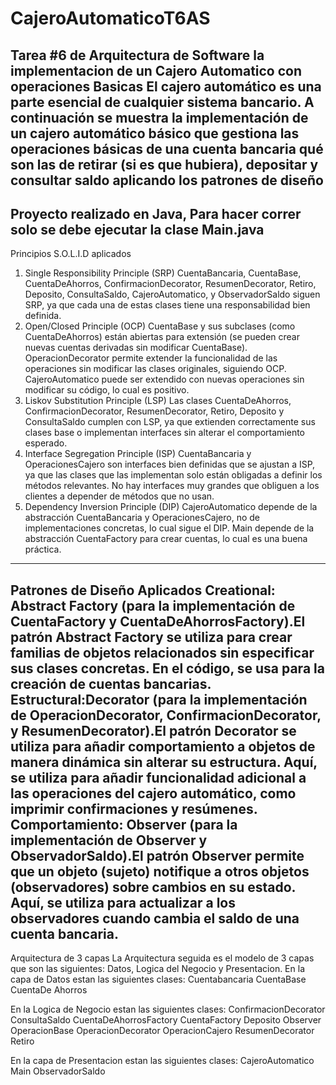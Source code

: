 # CajeroAutomaticoT6AS
Tarea #6 de Arquitectura de Software la implementacion de un Cajero Automatico con operaciones Basicas
El cajero automático es una parte esencial de cualquier sistema bancario. A continuación se muestra la implementación de un cajero automático básico que gestiona las operaciones básicas de una cuenta bancaria qué son las de retirar (si es que hubiera), depositar y consultar saldo aplicando los patrones de diseño 
--------------------------------------------------------------------------------------------------------------------------------------
Proyecto realizado en Java, Para hacer correr solo se debe ejecutar la clase Main.java
--------------------------------------------------------------------------------------------------------------------------------------
Principios S.O.L.I.D aplicados
1. Single Responsibility Principle (SRP)
CuentaBancaria, CuentaBase,	  CuentaDeAhorros, ConfirmacionDecorator, ResumenDecorator, Retiro, Deposito, ConsultaSaldo, CajeroAutomatico, y ObservadorSaldo siguen SRP, ya que cada una de estas clases tiene una responsabilidad bien definida.
2. Open/Closed Principle (OCP)
CuentaBase y sus subclases (como CuentaDeAhorros) están abiertas para extensión (se pueden crear nuevas cuentas derivadas sin modificar CuentaBase).
OperacionDecorator permite extender la funcionalidad de las operaciones sin modificar las clases originales, siguiendo OCP.
CajeroAutomatico puede ser extendido con nuevas operaciones sin modificar su código, lo cual es positivo.
3. Liskov Substitution Principle (LSP)
Las clases CuentaDeAhorros, ConfirmacionDecorator, ResumenDecorator, Retiro, Deposito y ConsultaSaldo  cumplen con LSP, ya que extienden correctamente sus clases base o implementan interfaces sin alterar el comportamiento esperado.
4. Interface Segregation Principle (ISP)
CuentaBancaria y OperacionesCajero son interfaces bien definidas que se ajustan a ISP, ya que las clases que las implementan solo están obligadas a definir los métodos relevantes.
No hay interfaces muy grandes que obliguen a los clientes a depender de métodos que no usan.
5. Dependency Inversion Principle (DIP)
CajeroAutomatico depende de la abstracción CuentaBancaria y OperacionesCajero, no de implementaciones concretas, lo cual sigue el DIP.
Main depende de la abstracción CuentaFactory para crear cuentas, lo cual es una buena práctica. 
-----------------------------------------------------------------------------------------------------------------------------------------
Patrones de Diseño Aplicados
Creational: Abstract Factory (para la implementación de CuentaFactory y CuentaDeAhorrosFactory).El patrón Abstract Factory se utiliza para crear familias de objetos relacionados sin especificar sus clases concretas. En el código, se usa para la creación de cuentas bancarias.
Estructural:Decorator (para la implementación de OperacionDecorator, ConfirmacionDecorator, y ResumenDecorator).El patrón Decorator se utiliza para añadir comportamiento a objetos de manera dinámica sin alterar su estructura. Aquí, se utiliza para añadir funcionalidad adicional a las operaciones del cajero automático, como imprimir confirmaciones y resúmenes.
Comportamiento: Observer (para la implementación de Observer y ObservadorSaldo).El patrón Observer permite que un objeto (sujeto) notifique a otros objetos (observadores) sobre cambios en su estado. Aquí, se utiliza para actualizar a los observadores cuando cambia el saldo de una cuenta bancaria.
----------------------------------------------------------------------------------------------------------------------------------------
Arquitectura de 3 capas
La Arquitectura seguida es el modelo de 3 capas que son las siguientes:
Datos, Logica del Negocio y Presentacion.
En la capa de Datos estan las siguientes clases:
Cuentabancaria
CuentaBase
CuentaDe Ahorros

En la Logica de Negocio estan las siguientes clases:
ConfirmacionDecorator
ConsultaSaldo
CuentaDeAhorrosFactory
CuentaFactory
Deposito
Observer
OperacionBase
OperacionDecorator
OperacionCajero
ResumenDecorator
Retiro

En la capa de Presentacion estan las siguientes clases:
CajeroAutomatico
Main
ObservadorSaldo
